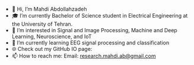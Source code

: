 - 👋 Hi, I’m Mahdi Abdollahzadeh
- 🎓 I’m currently Bachelor of Science student in Electrical Engineering at the University of Tehran.
- 👀 I’m interested in Signal and Image Processing, Machine and Deep Learning, Neuroscience, and IoT
- 🌱 I’m currently learning EEG signal processing and classification
- 🌐 Check out my GitHub IO page: 
- 📫 How to reach me:
      Email: research.mahdi.ab@gmail.com
<!---
ab-mahdi/ab-mahdi is a ✨ special ✨ repository because its `README.md` (this file) appears on your GitHub profile.
You can click the Preview link to take a look at your changes.
--->
